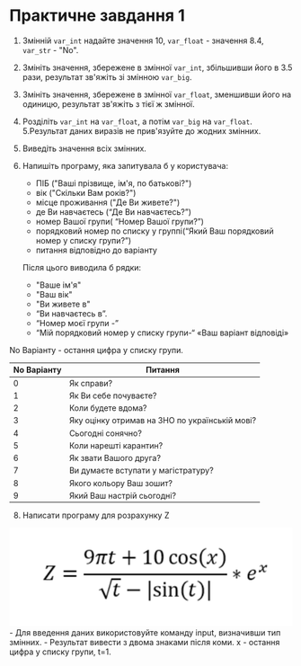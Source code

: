 # Практичне завдання 1
1. Змінній `var_int` надайте значення 10, `var_float` - значення 8.4, `var_str` - "No".
2. Змініть значення, збережене в змінної `var_int`, збільшивши його в 3.5 рази, результат зв'яжіть зі змінною `var_big`.
3. Змініть значення, збережене в змінної `var_float`, зменшивши його на одиницю, результат зв'яжіть з тієї ж змінної.
4. Розділіть `var_int` на `var_float`, а потім `var_big` на `var_float`. 5.Результат даних виразів не прив'язуйте до жодних змінних.
6. Виведіть значення всіх змінних.
7. Напишіть програму, яка запитувала б у користувача: 
    - ПІБ ("Ваші прізвище, ім'я, по батькові?")
    - вік ("Скільки Вам років?")
    - місце проживання ("Де Ви живете?")
    - де Ви навчаєтесь (“Де Ви навчаєтесь?”)
    - номер Вашої групи( “Номер Вашої групи?”)
    - порядковий номер по списку у группі(“Який Ваш порядковий номер у списку групи?”)
    - питання відповідно до варіанту

    Після цього виводила б рядки:
    - "Ваше ім'я"
    - "Ваш вік"
    - "Ви живете в"
    - “Ви навчаєтесь в”.
    - “Номер моєї групи -”
    - “Мій порядковий номер у списку групи-“ «Ваш варіант відповіді»

No Варіанту - остання цифра у списку групи. 

| No Варіанту | Питання |
|---|---|
| 0 | Як справи? |
| 1 | Як Ви себе почуваєте? |
| 2 | Коли будете вдома? |
| 3 | Яку оцінку отримав на ЗНО по українській мові? |
| 4 | Сьогодні сонячно? |
| 5 | Коли нарешті карантин? |
| 6 | Як звати Вашого друга? |
| 7 | Ви думаєте вступати у магістратуру? |
| 8 | Якого кольору Ваш зошит? |
| 9 | Який Ваш настрій сьогодні? |

8. Написати програму для розрахунку Z

![Z = ((9 * pi * t + 10 * cos(x)) / sqrt(t) - abs(sin(t))) * pow(e,x)](formula.png "Z calculation")
    - Для введення даних використовуйте команду input, визначивши тип змінних.
    - Результат вивести з двома знаками після коми. х - остання цифра у списку групи, t=1.
